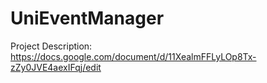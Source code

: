 # UniEventManager
Project Description: https://docs.google.com/document/d/11XealmFFLyLOp8Tx-zZy0JVE4aexIFqj/edit
